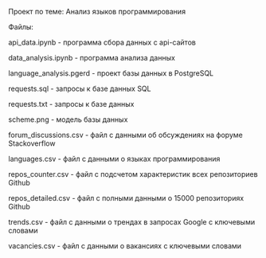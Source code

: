 Проект по теме: Анализ языков программирования

Файлы:

api_data.ipynb - программа сбора данных с api-сайтов

data_analysis.ipynb - программа анализа данных

language_analysis.pgerd - проект базы данных в PostgreSQL

requests.sql - запросы к базе данных SQL

requests.txt - запросы к базе данных

scheme.png - модель базы данных

forum_discussions.csv - файл с данными об обсуждениях на форуме Stackoverflow 

languages.csv - файл с данными о языках программирования

repos_counter.csv - файл с подсчетом характеристик всех репозиториев Github 

repos_detailed.csv - файл с полными данными о 15000 репозиториях Github 

trends.csv - файл с данными о трендах в запросах Google с ключевыми словами 

vacancies.csv - файл с данными о вакансиях с ключевыми словами 

